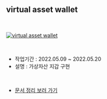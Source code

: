 ## virtual asset wallet

<br/>

[![virtual asset wallet](https://i.ytimg.com/an_webp/vgL40S1QpMk/mqdefault_6s.webp?du=3000&sqp=CJ7ZsJQG&rs=AOn4CLBB3TkHeZpgy55kOHsZVmwAnlmxVQ)](https://youtu.be/vgL40S1QpMk)

<br/>

- 작업기간 : 2022.05.09 ~ 2022.05.20
- 설명 : 가상자산 지갑 구현

<br/>

- [문서 정리 보러 가기](https://valiant-ankle-585.notion.site/c41c4b01cd6844aeb24b44d165414b85)
